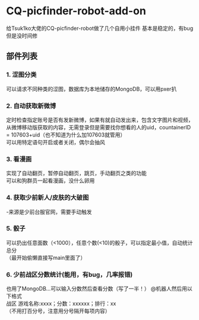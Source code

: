 # CQ-picfinder-robot-add-on

给Tsuk1ko大佬的CQ-picfinder-robot做了几个自用小挂件
基本是稳定的，有bug但是没时间修


## 部件列表  

### 1. 涩图分类  
可以请求不同种类的涩图，数据库为本地储存的MongoDB，可以用pxer扒

### 2. 自动获取新微博  
定时检查指定账号是否有发新微博，如果有就自动发出来，包含文字图片和视频，  
从微博移动版获取的内容，无需登录但是需要找你想看的人的uid，countainerID = 107603+uid（也不知道为什么加107603就管用）  
可以用特定语句开启或者关闭，偶尔会抽风

### 3. 看漫画  
实现了自动翻页，暂停自动翻页，跳页，手动翻页之类的功能  
可以和狗群员一起看漫画，没什么卵用

### 4. 获取少前新人/皮肤的大破图  
-来源是少前台服官网，需要手动触发

### 5. 骰子  
可以扔出任意面数（<1000），任意个数(<10)的骰子，可以指定最小值，自动统计总分  
（最开始偷懒直接写main里面了）

### 6. 少前战区分数统计(能用，有bug，几率报错)  
也用了MongoDB...可以输入分数然后查看分数（写了一半！）
@机器人然后用以下格式  
战区 游戏名称:xxxx；分数：xxxxxx；排行：xx  
（不用打百分号，注意用分号隔开每项内容）
